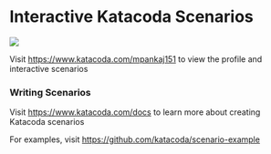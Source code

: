 # Interactive Katacoda Scenarios

[![](http://shields.katacoda.com/katacoda/mpankaj151/count.svg)](https://www.katacoda.com/mpankaj151 "Get your profile on Katacoda.com")

Visit https://www.katacoda.com/mpankaj151 to view the profile and interactive scenarios

### Writing Scenarios
Visit https://www.katacoda.com/docs to learn more about creating Katacoda scenarios

For examples, visit https://github.com/katacoda/scenario-example
